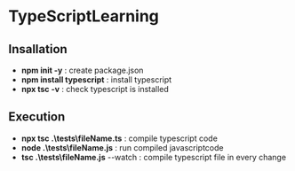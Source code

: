 # TypeScriptLearning

## Insallation
 * **npm init -y** : create package.json
 * **npm install typescript** : install typescript
 * **npx tsc -v** : check typescript is installed

## Execution
 * **npx tsc .\tests\fileName.ts** : compile typescript code
 * **node .\tests\fileName.js** : run compiled javascriptcode
 * **tsc .\tests\fileName.js** --watch : compile typescript file in every change
